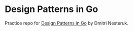 # Design Patterns in Go

Practice repo for [Design Patterns in Go](https://www.udemy.com/course/design-patterns-go) by Dmitri Nesteruk.
